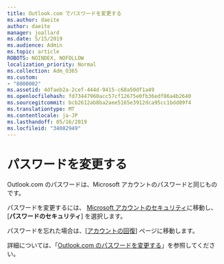 ```yaml
---
title: Outlook.com でパスワードを変更する
ms.author: daeite
author: daeite
manager: joallard
ms.date: 5/15/2019
ms.audience: Admin
ms.topic: article
ROBOTS: NOINDEX, NOFOLLOW
localization_priority: Normal
ms.collection: Adm_O365
ms.custom:
- "8000002"
ms.assetid: 4dfaeb2a-2cef-444d-9415-c68a50df1a49
ms.openlocfilehash: fd73447960acc57cf12675e0fb36edf86a4b2640
ms.sourcegitcommit: bcb2612ab8ba2aee5165e3912dca95cc1bdd09f4
ms.translationtype: MT
ms.contentlocale: ja-JP
ms.lasthandoff: 05/16/2019
ms.locfileid: "34082949"
---
```

# <a name="change-your-password"></a>パスワードを変更する

Outlook.com のパスワードは、Microsoft アカウントのパスワードと同じものです。
  
パスワードを変更するには、 [Microsoft アカウントのセキュリティ](https://go.microsoft.com/fwlink/p/?linkid=842325&amp;clcid=0x409)に移動し、[**パスワードのセキュリティ**] を選択します。
  
パスワードを忘れた場合は、[[アカウントの回復](https://go.microsoft.com/fwlink/p/?linkid=841909)] ページに移動します。
  
詳細については、「[Outlook.com のパスワードを変更する](https://go.microsoft.com/fwlink/?linkid=873109)」を参照してください。